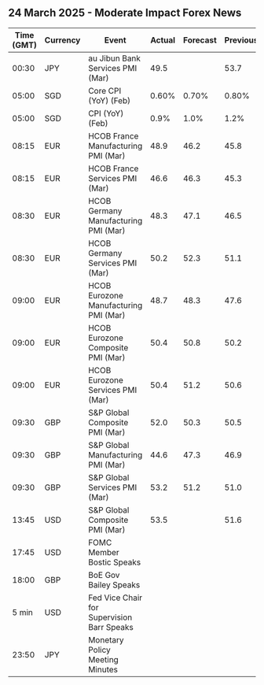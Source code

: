 ## 24 March 2025 - Moderate Impact Forex News

| Time (GMT) | Currency | Event | Actual | Forecast | Previous |
|------|----------|-------|--------|----------|----------|
| 00:30 | JPY | au Jibun Bank Services PMI (Mar) | 49.5 |  | 53.7 |
| 05:00 | SGD | Core CPI (YoY) (Feb) | 0.60% | 0.70% | 0.80% |
| 05:00 | SGD | CPI (YoY) (Feb) | 0.9% | 1.0% | 1.2% |
| 08:15 | EUR | HCOB France Manufacturing PMI (Mar) | 48.9 | 46.2 | 45.8 |
| 08:15 | EUR | HCOB France Services PMI (Mar) | 46.6 | 46.3 | 45.3 |
| 08:30 | EUR | HCOB Germany Manufacturing PMI (Mar) | 48.3 | 47.1 | 46.5 |
| 08:30 | EUR | HCOB Germany Services PMI (Mar) | 50.2 | 52.3 | 51.1 |
| 09:00 | EUR | HCOB Eurozone Manufacturing PMI (Mar) | 48.7 | 48.3 | 47.6 |
| 09:00 | EUR | HCOB Eurozone Composite PMI (Mar) | 50.4 | 50.8 | 50.2 |
| 09:00 | EUR | HCOB Eurozone Services PMI (Mar) | 50.4 | 51.2 | 50.6 |
| 09:30 | GBP | S&P Global Composite PMI (Mar) | 52.0 | 50.3 | 50.5 |
| 09:30 | GBP | S&P Global Manufacturing PMI (Mar) | 44.6 | 47.3 | 46.9 |
| 09:30 | GBP | S&P Global Services PMI (Mar) | 53.2 | 51.2 | 51.0 |
| 13:45 | USD | S&P Global Composite PMI (Mar) | 53.5 |  | 51.6 |
| 17:45 | USD | FOMC Member Bostic Speaks |  |  |  |
| 18:00 | GBP | BoE Gov Bailey Speaks |  |  |  |
| 5 min | USD | Fed Vice Chair for Supervision Barr Speaks |  |  |  |
| 23:50 | JPY | Monetary Policy Meeting Minutes |  |  |  |
